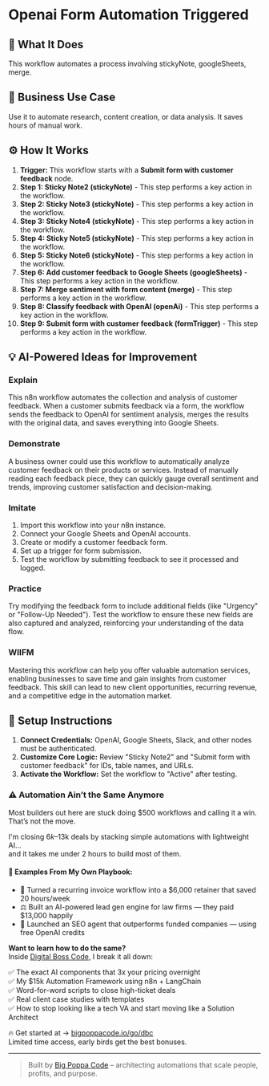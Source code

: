 # Openai Form Automation Triggered

## 🚀 What It Does
This workflow automates a process involving stickyNote, googleSheets, merge.

## 💼 Business Use Case
Use it to automate research, content creation, or data analysis. It saves hours of manual work.

## ⚙️ How It Works
1.  **Trigger:** This workflow starts with a **Submit form with customer feedback** node.
2. **Step 1: Sticky Note2 (stickyNote)** - This step performs a key action in the workflow.
3. **Step 2: Sticky Note3 (stickyNote)** - This step performs a key action in the workflow.
4. **Step 3: Sticky Note4 (stickyNote)** - This step performs a key action in the workflow.
5. **Step 4: Sticky Note5 (stickyNote)** - This step performs a key action in the workflow.
6. **Step 5: Sticky Note6 (stickyNote)** - This step performs a key action in the workflow.
7. **Step 6: Add customer feedback to Google Sheets (googleSheets)** - This step performs a key action in the workflow.
8. **Step 7: Merge sentiment with form content (merge)** - This step performs a key action in the workflow.
9. **Step 8: Classify feedback with OpenAI (openAi)** - This step performs a key action in the workflow.
10. **Step 9: Submit form with customer feedback (formTrigger)** - This step performs a key action in the workflow.

## 💡 AI-Powered Ideas for Improvement
### Explain
This n8n workflow automates the collection and analysis of customer feedback. When a customer submits feedback via a form, the workflow sends the feedback to OpenAI for sentiment analysis, merges the results with the original data, and saves everything into Google Sheets.

### Demonstrate
A business owner could use this workflow to automatically analyze customer feedback on their products or services. Instead of manually reading each feedback piece, they can quickly gauge overall sentiment and trends, improving customer satisfaction and decision-making.

### Imitate
1. Import this workflow into your n8n instance.
2. Connect your Google Sheets and OpenAI accounts.
3. Create or modify a customer feedback form.
4. Set up a trigger for form submission.
5. Test the workflow by submitting feedback to see it processed and logged.

### Practice
Try modifying the feedback form to include additional fields (like "Urgency" or "Follow-Up Needed"). Test the workflow to ensure these new fields are also captured and analyzed, reinforcing your understanding of the data flow.

### WIIFM
Mastering this workflow can help you offer valuable automation services, enabling businesses to save time and gain insights from customer feedback. This skill can lead to new client opportunities, recurring revenue, and a competitive edge in the automation market.

## 🔧 Setup Instructions
1. **Connect Credentials:** OpenAI, Google Sheets, Slack, and other nodes must be authenticated.
2. **Customize Core Logic:** Review "Sticky Note2" and "Submit form with customer feedback" for IDs, table names, and URLs.
3. **Activate the Workflow:** Set the workflow to "Active" after testing.

### ⚠️ Automation Ain’t the Same Anymore

Most builders out here are stuck doing $500 workflows and calling it a win.  
That’s not the move.  

I'm closing $6k–$13k deals by stacking simple automations with lightweight AI...  
and it takes me under 2 hours to build most of them.

#### 🧠 Examples From My Own Playbook:
- 🔁 Turned a recurring invoice workflow into a $6,000 retainer that saved 20 hours/week  
- ⚖️ Built an AI-powered lead gen engine for law firms — they paid $13,000 happily  
- 🚀 Launched an SEO agent that outperforms funded companies — using free OpenAI credits  

**Want to learn how to do the same?**  
Inside [Digital Boss Code](https://bigpoppacode.io/go/dbc), I break it all down:

✅ The exact AI components that 3x your pricing overnight  
✅ My $15k Automation Framework using n8n + LangChain  
✅ Word-for-word scripts to close high-ticket deals  
✅ Real client case studies with templates  
✅ How to stop looking like a tech VA and start moving like a Solution Architect  

🔥 Get started at → [bigpoppacode.io/go/dbc](https://bigpoppacode.io/go/dbc)  
Limited time access, early birds get the best bonuses.

---
> Built by [Big Poppa Code](https://bigpoppacode.io) – architecting automations that scale people, profits, and purpose.

